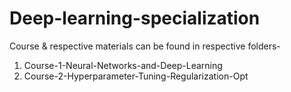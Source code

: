 # Deep-learning-specialization

Course & respective materials can be found in respective folders-

1. Course-1-Neural-Networks-and-Deep-Learning
2. Course-2-Hyperparameter-Tuning-Regularization-Opt
